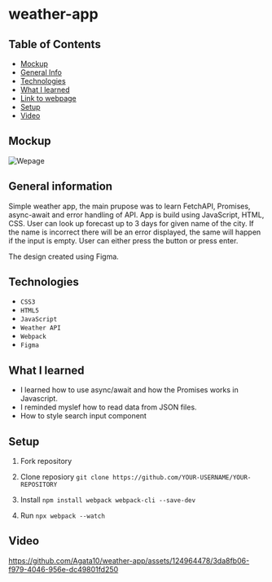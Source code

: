 # weather-app

## Table of Contents

- [Mockup](#mockup)
- [General Info](#general-information)
- [Technologies](#technologies)
- [What I learned](#What-I-learned)
- [Link to webpage](#link-to-webpage)
- [Setup](#setup)
- [Video](#video)

## Mockup

![Wepage](./src/images/mockup.jpeg)

## General information

Simple weather app, the main prupose was to learn FetchAPI, Promises, async-await and error handling of API.
App is build using JavaScript, HTML, CSS. User can look up forecast up to 3 days for given name of the city.
If the name is incorrect there will be an error displayed, the same will happen if the input is empty.
User can either press the button or press enter.

The design created using Figma.

## Technologies

- `CSS3`
- `HTML5`
- `JavaScript`
- `Weather API`
- `Webpack`
- `Figma`

## What I learned

- I learned how to use async/await and how the Promises works in Javascript.
- I reminded myslef how to read data from JSON files.
- How to style search input component

## Setup

1. Fork repository

2. Clone reposiory
   `git clone https://github.com/YOUR-USERNAME/YOUR-REPOSITORY`

3. Install
   `npm install webpack webpack-cli --save-dev`

4. Run
   `npx webpack --watch`

## Video

https://github.com/Agata10/weather-app/assets/124964478/3da8fb06-f979-4046-956e-dc49801fd250


